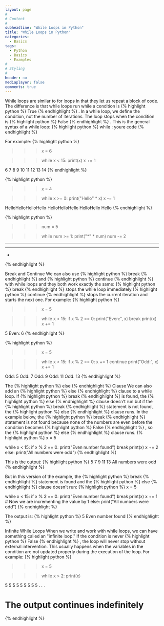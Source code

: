 ```yaml
---
layout: page
#
# Content
#
subheadline: "While Loops in Python"
title: "While Loops in Python"
categories:
  - Basics
tags:
  - Python
  - Basics
  - Examples
#
# Styling
#
header: no
mediaplayer: false
comments: true
---
```


While loops are similar to for loops in that they let us repeat a block of code. The difference is that while loops run while a condition is {% highlight python %}
True
{% endhighlight %}
. 
In a while loop, we define the condition, not the number of iterations. The loop stops when the condition is {% highlight python %}
False
{% endhighlight %}
.
This is the general syntax of a while loop:
{% highlight python %}
while <condition>:
    youre code
{% endhighlight %}

For example:
{% highlight python %}
>>> x = 6

>>> while x < 15:
	print(x)
	x += 1

	
6
7
8
9
10
11
12
13
14
{% endhighlight %}

{% highlight python %}
>>> x = 4

>>> while x >= 0:
	print("Hello" * x)
	x -= 1

	
HelloHelloHelloHello
HelloHelloHello
HelloHello
Hello
{% endhighlight %}

{% highlight python %}
>>> num = 5

>>> while num >= 1:
	print("*" * num)
	num -= 2

	
*****
***
*
{% endhighlight %}

Break and Continue
We can also use {% highlight python %}
break
{% endhighlight %}
 and {% highlight python %}
continue
{% endhighlight %}
 with while loops and they both work exactly the same:
{% highlight python %}
break
{% endhighlight %}
 stops the while loop immediately.{% highlight python %}
continue
{% endhighlight %}
 stops the current iteration and starts the next one.
For example:
{% highlight python %}
>>> x = 5

>>> while x < 15:
	if x % 2 == 0:
		print("Even:", x)
		break
	print(x)
	x += 1
    

5
Even: 6
{% endhighlight %}

{% highlight python %}
>>> x = 5

>>> while x < 15:
	if x % 2 == 0:
		x += 1
		continue
	print("Odd:", x)
	x += 1

	
Odd: 5
Odd: 7
Odd: 9
Odd: 11
Odd: 13
{% endhighlight %}

The {% highlight python %}
else
{% endhighlight %}
 Clause
We can also add an {% highlight python %}
else
{% endhighlight %}
 clause to a while loop. If {% highlight python %}
break
{% endhighlight %}
 is found, the {% highlight python %}
else
{% endhighlight %}
 clause doesn't run but if the {% highlight python %}
break
{% endhighlight %}
 statement is not found, the {% highlight python %}
else
{% endhighlight %}
 clause runs.
In the example below, the {% highlight python %}
break
{% endhighlight %}
 statement is not found because none of the numbers are even before the condition becomes {% highlight python %}
False
{% endhighlight %}
, so the {% highlight python %}
else
{% endhighlight %}
 clause runs.
{% highlight python %}
x = 5

while x < 15:
	if x % 2 == 0:
		print("Even number found")
		break
	print(x)
	x += 2
else:
	print("All numbers were odd")
{% endhighlight %}

This is the output:
{% highlight python %}
5
7
9
11
13
All numbers were odd
{% endhighlight %}

But in this version of the example, the {% highlight python %}
break
{% endhighlight %}
 statement is found and the {% highlight python %}
else
{% endhighlight %}
 clause doesn't run:
{% highlight python %}
x = 5

while x < 15:
	if x % 2 == 0:
		print("Even number found")
		break
	print(x)
	x += 1 # Now we are incrementing the value by 1
else:
	print("All numbers were odd")
{% endhighlight %}

The output is:
{% highlight python %}
5
Even number found
{% endhighlight %}

Infinite While Loops
When we write and work with while loops, we can have something called an "infinite loop." If the condition is never {% highlight python %}
False
{% endhighlight %}
, the loop will never stop without external intervention. 
This usually happens when the variables in the condition are not updated properly during the execution of the loop.
For example:
{% highlight python %}
>>> x = 5

>>> while x > 2:
	print(x)

	
5
5
5
5
5
5
5
5
5
.
.
.
# The output continues indefinitely
{% endhighlight %}

